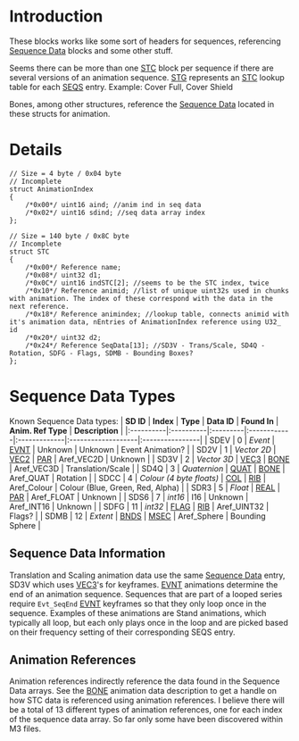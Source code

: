 # Introduction #

These blocks works like some sort of headers for sequences, referencing [Sequence Data](SD.md) blocks and some other stuff.

Seems there can be more than one [STC](STC.md) block per sequence if there are several versions of an animation sequence. [STG](STG.md) represents an [STC](STC.md) lookup table for each [SEQS](SEQS.md) entry.
Example: Cover Full, Cover Shield

Bones, among other structures, reference the [Sequence Data](SD.md) located in these structs for animation.

# Details #
```
// Size = 4 byte / 0x04 byte
// Incomplete
struct AnimationIndex
{
    /*0x00*/ uint16 aind; //anim ind in seq data
    /*0x02*/ uint16 sdind; //seq data array index
};

// Size = 140 byte / 0x8C byte
// Incomplete
struct STC
{
    /*0x00*/ Reference name;
    /*0x08*/ uint32 d1;
    /*0x0C*/ uint16 indSTC[2]; //seems to be the STC index, twice
    /*0x10*/ Reference animid; //list of unique uint32s used in chunks with animation. The index of these correspond with the data in the next reference.
    /*0x18*/ Reference animindex; //lookup table, connects animid with it's animation data, nEntries of AnimationIndex reference using U32_ id
    /*0x20*/ uint32 d2;
    /*0x24*/ Reference SeqData[13]; //SD3V - Trans/Scale, SD4Q - Rotation, SDFG - Flags, SDMB - Bounding Boxes?
};

```

# Sequence Data Types #
Known Sequence Data types:
| **SD ID** | **Index** | **Type** | **Data ID** | **Found In** | **Anim. Ref Type** | **Description** |
|:----------|:----------|:---------|:------------|:-------------|:-------------------|:----------------|
| SDEV | 0 | _Event_ | [EVNT](SD#EVNT.md) | Unknown | Unknown | Event Animation? |
| SD2V | 1 | _Vector 2D_ | [VEC2](SD#VEC2.md) | [PAR](PAR.md) | Aref\_VEC2D | Unknown |
| SD3V | 2 | _Vector 3D_ | [VEC3](SD#VEC3.md) | [BONE](BONE.md) | Aref\_VEC3D | Translation/Scale |
| SD4Q | 3 | _Quaternion_ | [QUAT](SD#QUAT.md) | [BONE](BONE.md) | Aref\_QUAT | Rotation |
| SDCC | 4 | _Colour (4 byte floats)_ | [COL](SD#COL.md) | [RIB](RIB.md) | Aref\_Colour | Colour (Blue, Green, Red, Alpha) |
| SDR3 | 5 | _Float_ | [REAL](SD#REAL.md) | [PAR](PAR.md) | Aref\_FLOAT | Unknown |
| SDS6 | 7 | _int16_ | I16 | Unknown | Aref\_INT16 | Unknown |
| SDFG | 11 | _int32_ | [FLAG](SD#FLAG.md) | [RIB](RIB.md) | Aref\_UINT32 | Flags? |
| SDMB | 12 | _Extent_ | [BNDS](SD#BNDS.md) | [MSEC](DIV#MSEC.md) | Aref\_Sphere | Bounding Sphere |

## Sequence Data Information ##
Translation and Scaling animation data use the same [Sequence Data](SD.md) entry, SD3V which uses [VEC3](SD#VEC3.md)'s for keyframes. [EVNT](SD#EVNT.md) animations determine the end of an animation sequence. Sequences that are part of a looped series require `Evt_SeqEnd` [EVNT](SD#EVNT.md) keyframes so that they only loop once in the sequence. Examples of these animations are Stand animations, which typically all loop, but each only plays once in the loop and are picked based on their frequency setting of their corresponding SEQS entry.

## Animation References ##
Animation references indirectly reference the data found in the Sequence Data arrays. See the [BONE](BONE.md) animation data description to get a handle on how STC data is referenced using animation references. I believe there will be a total of 13 different types of animation references, one for each index of the sequence data array. So far only some have been discovered within M3 files.